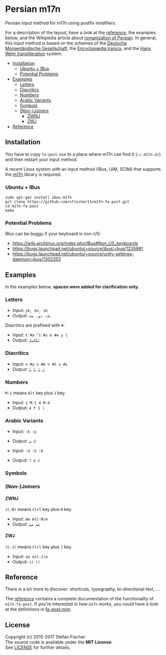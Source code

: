 # Persian m17n

Persian input method for m17n using postfix modifiers.

For a description of the layout, have a look at the [reference](https://github.com/sfischer13/m17n-fa-post/blob/master/reference.md), the examples below, and the Wikipedia article about [romanization of Persian](https://en.wikipedia.org/wiki/Romanization_of_Persian). In general, this input method is based on the schemes of the [Deutsche Morgenländische Gesellschaft](https://en.wikipedia.org/wiki/Deutsche_Morgenl%C3%A4ndische_Gesellschaft), the [Encyclopædia Iranica](https://en.wikipedia.org/wiki/Encyclop%C3%A6dia_Iranica), and the [Hans Wehr transliteration](https://en.wikipedia.org/wiki/Hans_Wehr_transliteration) system.

<!-- START doctoc generated TOC please keep comment here to allow auto update -->
<!-- DON'T EDIT THIS SECTION, INSTEAD RE-RUN doctoc TO UPDATE -->


- [Installation](#installation)
  - [Ubuntu + IBus](#ubuntu--ibus)
  - [Potential Problems](#potential-problems)
- [Examples](#examples)
  - [Letters](#letters)
  - [Diacritics](#diacritics)
  - [Numbers](#numbers)
  - [Arabic Variants](#arabic-variants)
  - [Symbols](#symbols)
  - [(Non-)Joiners](#non-joiners)
    - [ZWNJ](#zwnj)
    - [ZWJ](#zwj)
- [Reference](#reference)

<!-- END doctoc generated TOC please keep comment here to allow auto update -->

## Installation

You have to copy `fa-post.mim` to a place where m17n can find it (`~/.m17n.d/`) and then restart your input method.

A recent Linux system with an input method (IBus, UIM, SCIM) that supports the [m17n](http://www.nongnu.org/m17n/) library is required.

### Ubuntu + IBus

```shell
sudo apt-get install ibus-m17n
git clone https://github.com/sfischer13/m17n-fa-post.git
cd m17n-fa-post
make
```

### Potential Problems

IBus can be buggy if your keyboard is non-US:

- https://wiki.archlinux.org/index.php/IBus#Non_US_keyboards
- https://bugs.launchpad.net/ubuntu/+source/ibus/+bug/1235991
- https://bugs.launchpad.net/ubuntu/+source/unity-settings-daemon/+bug/1302353

## Examples

In the examples below, **spaces were added for clarification only.**

### Letters

- Input: `yk, dv, sh`
- Output: `یک، دو، سه`

Diacritics are prefixed with `#`:

- Input: `t #a ^s #s k #e y l`
- Output: `تَشْکِیل`

### Diacritics

- Input: `n #a n #A n #t n #s`
- Output: `نَ نً نّ نْ`

### Numbers

`M-1` means `Alt` key plus `1` key.

- Input: `1 M-1 4 M-4`
- Output: `‏۱ 1 ۴ 4`

### Arabic Variants

- Input: `:k :y`
- Output: `ك ي`

- Input: `:4 :5 :6`
- Output: `٤ ٥ ٦`

### Symbols

### (Non-)Joiners

#### ZWNJ

`(C-N)` means `Ctrl` key plus `N` key.

- Input: `mm m(C-N)m`
- Output: `مم م‌م`

#### ZWJ

`(C-J)` means `Ctrl` key plus `J` key.

- Input: `aa a(C-J)a`
- Output: `اا ا‍ا`

## Reference

There is a lot more to discover: shortcuts, typography, bi-directional text, …

The [reference](https://github.com/sfischer13/m17n-fa-post/blob/master/reference.md) contains a complete documentation of the functionality of `m17n-fa-post`. If you're interested in how `m17n` works, you could have a look at the definitions in [fa-post.mim](https://github.com/sfischer13/m17n-fa-post/blob/master/fa-post.mim). 

## License
Copyright (c) 2015-2017 Stefan Fischer  
The source code is available under the **MIT License**.  
See [LICENSE](https://github.com/sfischer13/m17n-fa-post/blob/master/LICENSE) for further details.
